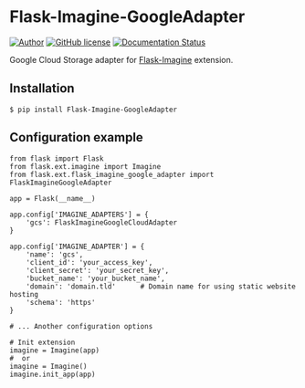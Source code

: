 Flask-Imagine-GoogleAdapter
============

[![Author](https://img.shields.io/badge/author-Kronas-blue.svg)](https://github.com/kronas)
[![GitHub license](https://img.shields.io/badge/license-MIT-blue.svg)](https://raw.githubusercontent.com/kronas/Flask-Imagine/master/LICENSE)
[![Documentation Status](https://readthedocs.org/projects/flask-imagine/badge/?version=latest)](http://flask-imagine.readthedocs.org/en/latest/?badge=latest)

Google Cloud Storage adapter for [Flask-Imagine](https://github.com/FlaskGuys/Flask-Imagine) extension.

Installation
------
```
$ pip install Flask-Imagine-GoogleAdapter
```

Configuration example
------
```
from flask import Flask
from flask.ext.imagine import Imagine
from flask.ext.flask_imagine_google_adapter import FlaskImagineGoogleAdapter

app = Flask(__name__)

app.config['IMAGINE_ADAPTERS'] = {
    'gcs': FlaskImagineGoogleCloudAdapter
}

app.config['IMAGINE_ADAPTER'] = {
    'name': 'gcs',
    'client_id': 'your_access_key',
    'client_secret': 'your_secret_key',
    'bucket_name': 'your_bucket_name',
    'domain': 'domain.tld'      # Domain name for using static website hosting
    'schema': 'https'
}

# ... Another configuration options

# Init extension
imagine = Imagine(app)
#  or 
imagine = Imagine()
imagine.init_app(app)
```
